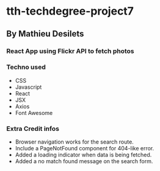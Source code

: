 # tth-techdegree-project7

## By Mathieu Desilets

### React App using Flickr API to fetch photos

### Techno used
- CSS
- Javascript
- React
- JSX
- Axios
- Font Awesome

### Extra Credit infos

- Browser navigation works for the search route.
- Include a PageNotFound component for 404-like error.
- Added a loading indicator when data is being fetched.
- Added a no match found message on the search form.
